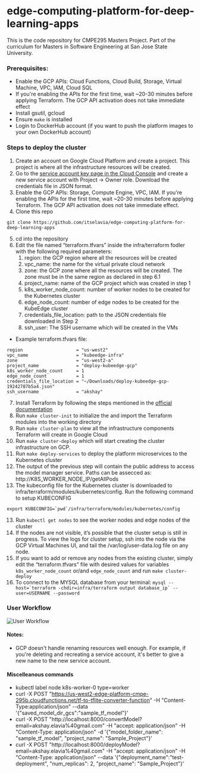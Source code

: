 # edge-computing-platform-for-deep-learning-apps
This is the code repository for CMPE295 Masters Project. Part of the curriculum for Masters in Software Engineering at San Jose State University.

### Prerequisites:
- Enable the GCP APIs: Cloud Functions, Cloud Build, Storage, Virtual Machine, VPC, IAM, Cloud SQL
- If you're enabling the APIs for the first time, wait ~20-30 minutes before applying Terraform. The GCP API activation does not take immediate effect
- Install gsutil, gcloud
- Ensure ```make``` is installed 
- Login to DockerHub account (if you want to push the platform images to your own DockerHub account)

### Steps to deploy the cluster
1. Create an account on Google Cloud Platform and create a project. This project is where all the infrastructure resources will be created.
2. Go to the [service account key page in the Cloud Console](https://console.cloud.google.com/apis/credentials/serviceaccountkey) and create a new service account with Project -> Owner role. Download the credentials file in JSON format.
3. Enable the GCP APIs: Storage, Compute Engine, VPC, IAM. If you're enabling the APIs for the first time, wait ~20-30 minutes before applying Terraform. The GCP API activation does not take immediate effect.
4. Clone this repo 
```
git clone https://github.com/itselavia/edge-computing-platform-for-deep-learning-apps
```
5. cd into the repository
6. Edit the file named “terraform.tfvars” inside the infra/terraform fodler with the following required parameters:
    1. region: the GCP region where all the resources will be created
    2. vpc_name: the name for the virtual private cloud network
    3. zone: the GCP zone where all the resources will be created. The zone must be in the same region as declared in step 6.1
    4. project_name: name of the GCP project which was created in step 1
    5. k8s_worker_node_count: number of worker nodes to be created for the Kubernetes cluster
    6. edge_node_count: number of edge nodes to be created for the KubeEdge cluster
    7. credentials_file_location: path to the JSON credentials file downloaded in Step 2
    8. ssh_user: The SSH username which will be created in the VMs <br>
- Example terraform.tfvars file:
```
region                    = "us-west2"
vpc_name                  = "kubeedge-infra"
zone                      = "us-west2-a"
project_name              = "deploy-kubeedge-gcp"
k8s_worker_node_count     = 1
edge_node_count           = 1
credentials_file_location = "~/Downloads/deploy-kubeedge-gcp-19242787b5a4.json"
ssh_username              = "akshay"
```
7. Install Terraform by following the steps mentioned in the [official documentation](https://learn.hashicorp.com/tutorials/terraform/install-cli)
8. Run ```make cluster-init``` to initialize the and import the Terraform modules into the working directory
9. Run ```make cluster-plan``` to view all the infrastructure components Terraform will create in Google Cloud
10. Run ```make cluster-deploy``` which will start creating the cluster infrastructure on GCP.
10. Run ```make deploy-services``` to deploy the platform microservices to the Kubernetes cluster
11. The output of the previous step will contain the public address to access the model manager service. Paths can be assecced as: http://K8S_WORKER_NODE_IP/getAllPods
12. The kubeconfig file for the Kubernetes cluster is downloaded to infra/terraform/modules/kubernetes/config. Run the following command to setup KUBECONFIG
```
export KUBECONFIG=`pwd`/infra/terraform/modules/kubernetes/config
```
13. Run ```kubectl get nodes``` to see the worker nodes and edge nodes of the cluster
14. If the nodes are not visible, it’s possible that the cluster setup is still in progress. To view the logs for cluster setup, ssh into the node via the GCP Virtual Machines UI, and tail the /var/log/user-data.log file on any node.
15. If you want to add or remove any nodes from the existing cluster, simply edit the “terraform.tfvars” file with desired values for variables ```k8s_worker_node_count``` or/and ```edge_node_count``` and run ```make cluster-deploy```
16. To connect to the MYSQL database from your terminal:
```mysql --host=`terraform -chdir=infra/terraform output database_ip` --user=USERNAME --password```

### User Workflow
![User Workflow](img/edge-platform-user-workflow-model-deploy.png)

#### Notes:
- GCP doesn't handle renaming resources well enough. For example, if you're deleting and recreating a service account, it's better to give a new name to the new service account.

#### Miscelleanous commands
- kubectl label node k8s-worker-0 type=worker
- curl -X POST "https://us-west2-edge-platform-cmpe-295b.cloudfunctions.net/tf-to-tflite-converter-function" -H "Content-Type:application/json" --data '{"saved_model_dir_gcs":"sample_tf_model"}'
- curl -X POST "http://localhost:8000/convertModel?email=akshay.elavia%40gmail.com" -H  "accept: application/json" -H  "Content-Type: application/json" -d '{"model_folder_name": "sample_tf_model",  "project_name": "Sample_Project"}'
- curl -X POST "http://localhost:8000/deployModel?email=akshay.elavia%40gmail.com" -H  "accept: application/json" -H  "Content-Type: application/json" --data '{"deployment_name":"test-deployment", "num_replicas": 2, "project_name": "Sample_Project"}'